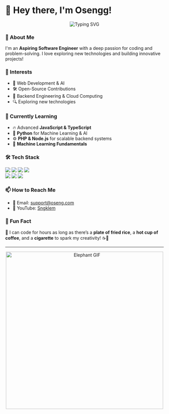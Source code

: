 # 👋 Hey there, I'm Osengg! 

<p align="center">
  <img src="https://readme-typing-svg.demolab.com?font=Fira+Code&size=22&pause=1000&color=F7B801&center=true&vCenter=true&width=500&lines=Aspiring+Software+Engineer!;Web+Development+%26+AI+Enthusiast!;Open-Source+Contributor!;Always+Learning!🚀" alt="Typing SVG"/>
</p>

### 🌟 About Me
I'm an **Aspiring Software Engineer** with a deep passion for coding and problem-solving. I love exploring new technologies and building innovative projects!

### 👀 Interests
- 🚀 Web Development & AI
- 🛠 Open-Source Contributions
- 📡 Backend Engineering & Cloud Computing
- 🔍 Exploring new technologies

### 🌱 Currently Learning
- 🔥 Advanced **JavaScript & TypeScript**
- 🐍 **Python** for Machine Learning & AI
- ⚙️ **PHP & Node.js** for scalable backend systems
- 🤖 **Machine Learning Fundamentals**

### 🛠 Tech Stack
<p align="left">
  <img src="https://img.shields.io/badge/-HTML5-E34F26?style=for-the-badge&logo=html5&logoColor=white"/>
  <img src="https://img.shields.io/badge/-CSS3-1572B6?style=for-the-badge&logo=css3"/>
  <img src="https://img.shields.io/badge/-JavaScript-F7DF1E?style=for-the-badge&logo=javascript&logoColor=black"/>
  <img src="https://img.shields.io/badge/-Git-F05032?style=for-the-badge&logo=git&logoColor=white"/><br>
  <img src="https://img.shields.io/badge/-Python-3776AB?style=for-the-badge&logo=python&logoColor=white"/>
  <img src="https://img.shields.io/badge/-PHP-777BB4?style=for-the-badge&logo=php&logoColor=white"/>
  <img src="https://img.shields.io/badge/-Node.js-339933?style=for-the-badge&logo=node.js&logoColor=white"/>
</p>

### 📫 How to Reach Me
- 📩 Email: [support@oseng.com](mailto:support@oseng.com)
- 🎥 YouTube: [Sngklem](https://www.youtube.com/@Sngklem)

### 🎉 Fun Fact
🍳 I can code for hours as long as there’s a **plate of fried rice**, a **hot cup of coffee**, and a **cigarette** to spark my creativity! ☕🚬

---

<p align="center">
  <img src="https://media3.giphy.com/media/v1.Y2lkPTc5MGI3NjExeWFmc2ZuMjlqbTI2d2JlYWt0dmlnd3ZzbGhzbGNqajh3b2tnbGljNCZlcD12MV9pbnRlcm5hbF9naWZfYnlfaWQmY3Q9Zw/Dh5q0sShxgp13DwrvG/giphy.gif" width="500" alt="Elephant GIF"/>
</p>
